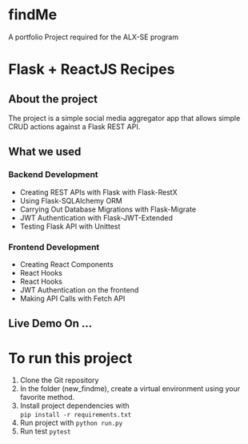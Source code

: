 # findMe
A portfolio Project required for the ALX-SE program
# Flask + ReactJS Recipes



## About the project
The project is a simple social media aggregator app that allows simple CRUD actions against a Flask REST API.



## What we used

### Backend Development
- Creating REST APIs with Flask with Flask-RestX
- Using Flask-SQLAlchemy ORM
- Carrying Out Database Migrations with Flask-Migrate
- JWT Authentication with Flask-JWT-Extended
- Testing Flask API with Unittest

### Frontend Development
- Creating React Components
- React Hooks
- React Hooks
- JWT Authentication on the frontend
- Making API Calls with Fetch API

 

## Live Demo On ...


# To run this project
1. Clone the Git repository
2. In the folder (new_findme), create a virtual environment using your favorite method.
3. Install project dependencies with  
``
pip install -r requirements.txt
``
4. Run project with 
``
python run.py
``
5. Run test
``
pytest
``
